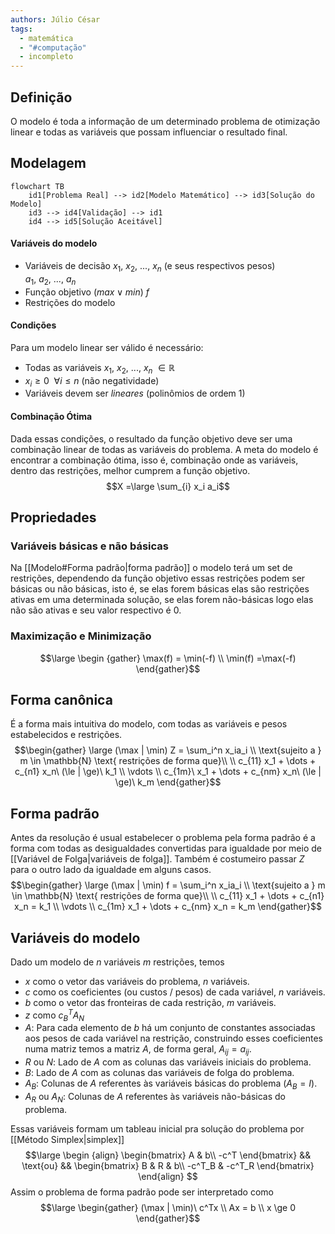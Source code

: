 ```yaml
---
authors: Júlio César
tags:
  - matemática
  - "#computação"
  - incompleto
---
```

## Definição

O modelo é toda a informação de um determinado problema de otimização linear e todas as variáveis que possam influenciar o resultado final.
## Modelagem

```mermaid
flowchart TB
    id1[Problema Real] --> id2[Modelo Matemático] --> id3[Solução do Modelo]
	id3 --> id4[Validação] --> id1
	id4 --> id5[Solução Aceitável]
```
#### Variáveis do modelo
- Variáveis de decisão $x_1,\ x_2,\ ...,\ x_n$ (e seus respectivos pesos) $a_1,\ a_2,\ ...,\ a_n$
- Função objetivo $(max \lor min)\ f$
- Restrições do modelo

#### Condições
Para um modelo linear ser válido é necessário:
- Todas as variáveis $x_1,\ x_2,\ ...,\ x_n\ \in \mathbb{R}$ 
- $x_i \ge 0\ \ \forall i \le n$ (não negatividade)
- Variáveis devem ser _lineares_ (polinômios de ordem 1)

#### Combinação Ótima
Dada essas condições, o resultado da função objetivo deve ser uma combinação linear de todas as variáveis do problema. A meta do modelo é encontrar a combinação ótima, isso é, combinação onde as variáveis, dentro das restrições, melhor cumprem a função objetivo.
$$X =\large \sum_{i} x_i a_i$$
## Propriedades
### Variáveis básicas e não básicas
Na [[Modelo#Forma padrão|forma padrão]] o modelo terá um set de restrições, dependendo da função objetivo essas restrições podem ser básicas ou não básicas, isto é, se elas forem básicas elas são restrições ativas em uma determinada solução, se elas forem não-básicas logo elas não são ativas e seu valor respectivo é 0.
### Maximização e Minimização
$$\large \begin {gather} \max(f) = \min(-f) \\ \min(f) =\max(-f) \end{gather}$$

## Forma canônica

É a forma mais intuitiva do modelo, com todas as variáveis e pesos estabelecidos e restrições.
$$\begin{gather} \large (\max | \min) Z = \sum_i^n x_ia_i
\\ \text{sujeito a } m \in \mathbb{N} \text{ restrições de forma que}\\
\\ c_{11} x_1 + \dots + c_{n1} x_n\ (\le | \ge)\ k_1
\\ \vdots
\\ c_{1m}\ x_1 + \dots + c_{nm} x_n\ (\le | \ge)\ k_m
\end{gather}$$
## Forma padrão

Antes da resolução é usual estabelecer o problema pela forma padrão é a forma com todas as desigualdades convertidas para igualdade por meio de [[Variável de Folga|variáveis de folga]]. Também é costumeiro passar $Z$ para o outro lado da igualdade em alguns casos.
$$\begin{gather} \large (\max | \min) f = \sum_i^n x_ia_i
\\ \text{sujeito a } m \in \mathbb{N} \text{ restrições de forma que}\\
\\ c_{11} x_1 + \dots + c_{n1} x_n = k_1
\\ \vdots
\\ c_{1m} x_1 + \dots + c_{nm} x_n = k_m
\end{gather}$$
## Variáveis do modelo

Dado um modelo de $n$ variáveis $m$ restrições, temos
- $x$ como o vetor das variáveis do problema, $n$ variáveis.
- $c$ como os coeficientes (ou custos / pesos) de cada variável, $n$ variáveis.
- $b$ como o vetor das fronteiras de cada restrição, $m$ variáveis.
- $z$ como $c_B^T A_N$
- $A$: Para cada elemento de $b$ há um conjunto de constantes associadas aos pesos de cada variável na restrição, construindo esses coeficientes numa matriz temos a matriz $A$, de forma geral, $A_{ij} = a_{ij}$.
- $R$ ou $N$: Lado de $A$ com as colunas das variáveis iniciais do problema.
- $B$: Lado de $A$ com as colunas das variáveis de folga do problema.
- $A_B$: Colunas de $A$ referentes às variáveis básicas do problema ($A_B = I$).
- $A_R$ ou $A_N$: Colunas de $A$ referentes às variáveis não-básicas do problema.

Essas variáveis formam um tableau inicial pra solução do problema por [[Método Simplex|simplex]]
$$\large
\begin {align}
\begin{bmatrix}
A & b\\ -c^T
\end{bmatrix} && \text{ou} &&
\begin{bmatrix}
B & R & b\\ -c^T_B & -c^T_R 
\end{bmatrix}
\end{align}
$$
Assim o problema de forma padrão pode ser interpretado como
$$\large \begin{gather}
(\max | \min)\ c^Tx \\ Ax = b \\ x \ge 0
\end{gather}$$